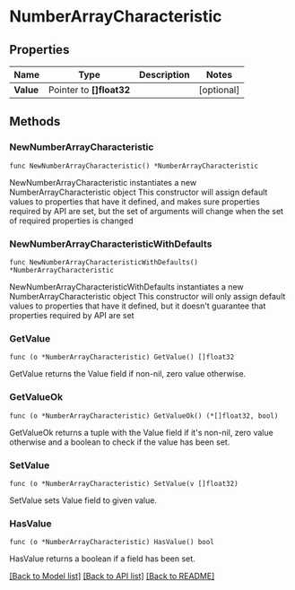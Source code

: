 # NumberArrayCharacteristic

## Properties

Name | Type | Description | Notes
------------ | ------------- | ------------- | -------------
**Value** | Pointer to **[]float32** |  | [optional] 

## Methods

### NewNumberArrayCharacteristic

`func NewNumberArrayCharacteristic() *NumberArrayCharacteristic`

NewNumberArrayCharacteristic instantiates a new NumberArrayCharacteristic object
This constructor will assign default values to properties that have it defined,
and makes sure properties required by API are set, but the set of arguments
will change when the set of required properties is changed

### NewNumberArrayCharacteristicWithDefaults

`func NewNumberArrayCharacteristicWithDefaults() *NumberArrayCharacteristic`

NewNumberArrayCharacteristicWithDefaults instantiates a new NumberArrayCharacteristic object
This constructor will only assign default values to properties that have it defined,
but it doesn't guarantee that properties required by API are set

### GetValue

`func (o *NumberArrayCharacteristic) GetValue() []float32`

GetValue returns the Value field if non-nil, zero value otherwise.

### GetValueOk

`func (o *NumberArrayCharacteristic) GetValueOk() (*[]float32, bool)`

GetValueOk returns a tuple with the Value field if it's non-nil, zero value otherwise
and a boolean to check if the value has been set.

### SetValue

`func (o *NumberArrayCharacteristic) SetValue(v []float32)`

SetValue sets Value field to given value.

### HasValue

`func (o *NumberArrayCharacteristic) HasValue() bool`

HasValue returns a boolean if a field has been set.


[[Back to Model list]](../README.md#documentation-for-models) [[Back to API list]](../README.md#documentation-for-api-endpoints) [[Back to README]](../README.md)


